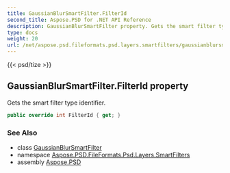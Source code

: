 ```yaml
---
title: GaussianBlurSmartFilter.FilterId
second_title: Aspose.PSD for .NET API Reference
description: GaussianBlurSmartFilter property. Gets the smart filter type identifier
type: docs
weight: 20
url: /net/aspose.psd.fileformats.psd.layers.smartfilters/gaussianblursmartfilter/filterid/
---
```

{{< psd/tize >}}
## GaussianBlurSmartFilter.FilterId property

Gets the smart filter type identifier.

```csharp
public override int FilterId { get; }
```

### See Also

* class [GaussianBlurSmartFilter](../)
* namespace [Aspose.PSD.FileFormats.Psd.Layers.SmartFilters](../../../aspose.psd.fileformats.psd.layers.smartfilters/)
* assembly [Aspose.PSD](../../../)


